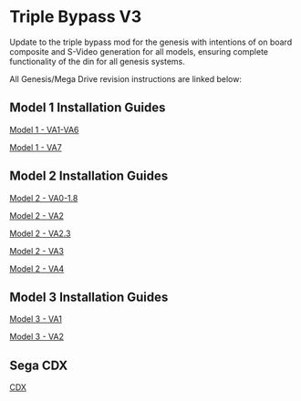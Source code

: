 # Triple Bypass V3
Update to the triple bypass mod for the genesis with intentions of on board composite and S-Video generation for all models, ensuring complete functionality of the din for all genesis systems.

All Genesis/Mega Drive revision instructions are linked below:

## Model 1 Installation Guides
[Model 1 - VA1-VA6](https://github.com/zaxour/TripleBypassV2Plus/blob/main/Documentation/3BP%20-%20M1VA0-VA6.pdf) 

[Model 1 - VA7](https://github.com/zaxour/TripleBypassV2Plus/blob/main/Documentation/3BP%20-%20M1VA7.pdf)
## Model 2 Installation Guides
[Model 2 - VA0-1.8](https://github.com/zaxour/TripleBypassV2Plus/blob/main/Documentation/3BP%20-%20M2VA0-1_8.pdf)

[Model 2 - VA2](https://github.com/zaxour/TripleBypassV2Plus/blob/main/Documentation/3BP%20-%20M2VA2.pdf)

[Model 2 - VA2.3](https://github.com/zaxour/TripleBypassV2Plus/blob/main/Documentation/3BP%20-%20M2VA2_3.pdf)

[Model 2 - VA3](https://github.com/zaxour/TripleBypassV2Plus/blob/main/Documentation/3BP%20-%20M2VA3.pdf)

[Model 2 - VA4](https://github.com/zaxour/TripleBypassV2Plus/blob/main/Documentation/3BP%20-%20M2VA4.pdf)

## Model 3 Installation Guides
[Model 3 - VA1](https://github.com/zaxour/TripleBypassV2Plus/blob/main/Documentation/3BP%20-%20M3VA1.pdf)

[Model 3 - VA2](https://github.com/zaxour/TripleBypassV2Plus/blob/main/Documentation/3BP%20-%20M3VA2.pdf)

## Sega CDX
[CDX](https://github.com/zaxour/TripleBypassV2Plus/blob/main/Documentation/3BP%20-%20CDX.pdf)
